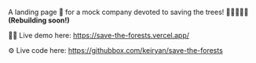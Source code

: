 A landing page 📃 for a mock company devoted to saving the trees! 🌳🎋🎄🌴🌲**(Rebuilding soon!)**

👨‍💻 Live demo here: https://save-the-forests.vercel.app/

⚙️ Live code here: https://githubbox.com/keiryan/save-the-forests
